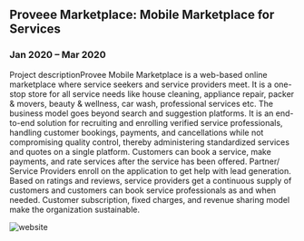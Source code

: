 ## Proveee Marketplace: Mobile Marketplace for Services
### Jan 2020 – Mar 2020

Project descriptionProvee Mobile Marketplace is a web-based online marketplace where service seekers and service providers meet. 
It is a one-stop store for all service needs like house cleaning, appliance repair, packer & movers, beauty & wellness, car wash,
professional services etc. The business model goes beyond search and suggestion platforms. It is an end-to-end solution for recruiting 
and enrolling verified service professionals, handling customer bookings, payments, and cancellations while not compromising quality control, 
thereby administering standardized services and quotes on a single platform. Customers can book a service, make payments, and rate services 
after the service has been offered. Partner/ Service Providers enroll on the application to get help with lead generation. Based on ratings 
and reviews, service providers get a continuous supply of customers and customers can book service professionals as and when needed. Customer 
subscription, fixed charges, and revenue sharing model make the organization sustainable.

![website](https://mjain32.wixsite.com/mysite-1)
